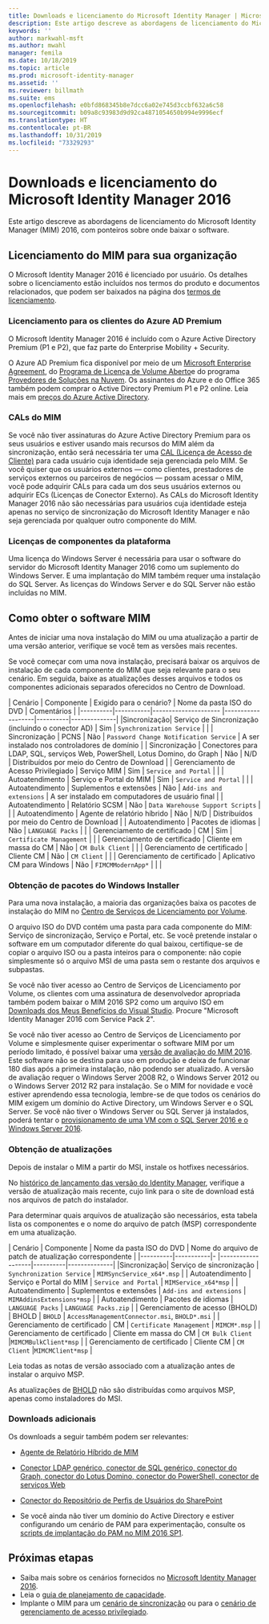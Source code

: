 ```yaml
---
title: Downloads e licenciamento do Microsoft Identity Manager | Microsoft Docs
description: Este artigo descreve as abordagens de licenciamento do Microsoft Identity Manager (MIM) 2016, com ponteiros sobre onde baixar o software.
keywords: ''
author: markwahl-msft
ms.author: mwahl
manager: femila
ms.date: 10/18/2019
ms.topic: article
ms.prod: microsoft-identity-manager
ms.assetid: ''
ms.reviewer: billmath
ms.suite: ems
ms.openlocfilehash: e0bfd868345b8e7dcc6a02e745d3ccbf632a6c58
ms.sourcegitcommit: b09a8c93983d9d92ca4871054650b994e9996ecf
ms.translationtype: HT
ms.contentlocale: pt-BR
ms.lasthandoff: 10/31/2019
ms.locfileid: "73329293"
---
```

# <a name="microsoft-identity-manager-2016-licensing-and-downloads"></a>Downloads e licenciamento do Microsoft Identity Manager 2016

Este artigo descreve as abordagens de licenciamento do Microsoft Identity Manager (MIM) 2016, com ponteiros sobre onde baixar o software.

## <a name="licensing-mim-for-your-organization"></a>Licenciamento do MIM para sua organização

O Microsoft Identity Manager 2016 é licenciado por usuário.  Os detalhes sobre o licenciamento estão incluídos nos termos do produto e documentos relacionados, que podem ser baixados na página dos [termos de licenciamento](https://www.microsoft.com/licensing/product-licensing/products.aspx).

### <a name="licensing-for-azure-ad-premium-customers"></a>Licenciamento para os clientes do Azure AD Premium

O Microsoft Identity Manager 2016 é incluído com o Azure Active Directory Premium (P1 e P2), que faz parte do Enterprise Mobility + Security.

O Azure AD Premium fica disponível por meio de um [Microsoft Enterprise Agreement](https://www.microsoft.com/licensing/licensing-programs/enterprise.aspx), do [Programa de Licença de Volume Aberto](https://www.microsoft.com/licensing/licensing-programs/open-license.aspx)e do programa [Provedores de Soluções na Nuvem](https://go.microsoft.com/fwlink/?LinkId=614968&clcid=0x409). Os assinantes do Azure e do Office 365 também podem comprar o Active Directory Premium P1 e P2 online.  Leia mais em [preços do Azure Active Directory](https://azure.microsoft.com/pricing/details/active-directory/).

### <a name="mim-cals"></a>CALs do MIM

Se você não tiver assinaturas do Azure Active Directory Premium para os seus usuários e estiver usando mais recursos do MIM além da sincronização, então será necessária ter uma [CAL (Licença de Acesso de Cliente)](https://www.microsoft.com/licensing/product-licensing/client-access-license.aspx) para cada usuário cuja identidade seja gerenciada pelo MIM. Se você quiser que os usuários externos — como clientes, prestadores de serviços externos ou parceiros de negócios — possam acessar o MIM, você pode adquirir CALs para cada um dos seus usuários externos ou adquirir ECs (Licenças de Conector Externo). As CALs do Microsoft Identity Manager 2016 não são necessárias para usuários cuja identidade esteja apenas no serviço de sincronização do Microsoft Identity Manager e não seja gerenciada por qualquer outro componente do MIM.

### <a name="licenses-for-platform-components"></a>Licenças de componentes da plataforma

Uma licença do Windows Server é necessária para usar o software do servidor do Microsoft Identity Manager 2016 como um suplemento do Windows Server. E uma implantação do MIM também requer uma instalação do SQL Server.  As licenças do Windows Server e do SQL Server não estão incluídas no MIM.

## <a name="obtaining-mim-software"></a>Como obter o software MIM

Antes de iniciar uma nova instalação do MIM ou uma atualização a partir de uma versão anterior, verifique se você tem as versões mais recentes.

Se você começar com uma nova instalação, precisará baixar os arquivos de instalação de cada componente do MIM que seja relevante para o seu cenário. Em seguida, baixe as atualizações desses arquivos e todos os componentes adicionais separados oferecidos no Centro de Download.


| Cenário | Componente | Exigido para o cenário? | Nome da pasta ISO do DVD | Comentários |
|----------|-----------|---------------------   |-------------------|----------|--------------|
|Sincronização| Serviço de Sincronização (incluindo o conector AD) | Sim | `Synchronization Service` | |
| Sincronização | PCNS | Não | `Password Change Notification Service` |  A ser instalado nos controladores de domínio |
| Sincronização | Conectores para LDAP, SQL, serviços Web, PowerShell, Lotus Domino, do Graph | Não | N/D | Distribuídos por meio do Centro de Download |
| Gerenciamento de Acesso Privilegiado | Serviço MIM | Sim | `Service and Portal` | |
| Autoatendimento | Serviço e Portal do MIM | Sim | `Service and Portal` | |
| Autoatendimento | Suplementos e extensões | Não | `Add-ins and extensions` | A ser instalado em computadores de usuário final |
| Autoatendimento | Relatório SCSM | Não | `Data Warehouse Support Scripts` | |
| Autoatendimento | Agente de relatório híbrido | Não | N/D | Distribuídos por meio do Centro de Download |
| Autoatendimento | Pacotes de idiomas | Não | `LANGUAGE Packs` | |
| Gerenciamento de certificado | CM | Sim | `Certificate Management` | |
| Gerenciamento de certificado | Cliente em massa do CM | Não | `CM Bulk Client` | |
| Gerenciamento de certificado | Cliente CM | Não | `CM Client`  | |
| Gerenciamento de certificado | Aplicativo CM para Windows | Não | `FIMCMModernApp*` | | |

### <a name="obtaining-windows-installer-packages"></a>Obtenção de pacotes do Windows Installer

Para uma nova instalação, a maioria das organizações baixa os pacotes de instalação do MIM no [Centro de Serviços de Licenciamento por Volume](https://www.microsoft.com/licensing/servicecenter/default.aspx). 


O arquivo ISO do DVD contém uma pasta para cada componente do MIM: Serviço de sincronização, Serviço e Portal, etc. Se você pretende instalar o software em um computador diferente do qual baixou, certifique-se de copiar o arquivo ISO ou a pasta inteiros para o componente: não copie simplesmente só o arquivo MSI de uma pasta sem o restante dos arquivos e subpastas.

Se você não tiver acesso ao Centro de Serviços de Licenciamento por Volume, os clientes com uma assinatura de desenvolvedor apropriada também podem baixar o MIM 2016 SP2 como um arquivo ISO em [Downloads dos Meus Benefícios do Visual Studio](https://my.visualstudio.com/Downloads?q=Microsoft%20Identity%20Manager%202016%20with%20Service%20Pack%202&pgroup=).  Procure "Microsoft Identity Manager 2016 com Service Pack 2".  

Se você não tiver acesso ao Centro de Serviços de Licenciamento por Volume e simplesmente quiser experimentar o software MIM por um período limitado, é possível baixar uma [versão de avaliação do MIM 2016](https://www.microsoft.com/en-us/download/details.aspx?id=48244). Este software não se destina para uso em produção e deixa de funcionar 180 dias após a primeira instalação, não podendo ser atualizado. A versão de avaliação requer o Windows Server 2008 R2, o Windows Server 2012 ou o Windows Server 2012 R2 para instalação.  Se o MIM for novidade e você estiver aprendendo essa tecnologia, lembre-se de que todos os cenários do MIM exigem um domínio do Active Directory, um Windows Server e o SQL Server. Se você não tiver o Windows Server ou SQL Server já instalados, poderá tentar o [provisionamento de uma VM com o SQL Server 2016 e o Windows Server 2016](https://azure.microsoft.com/blog/azure-images-sql-server-2016-on-windows-server-2016/).

### <a name="obtaining-updates"></a>Obtenção de atualizações

Depois de instalar o MIM a partir do MSI, instale os hotfixes necessários.

No [histórico de lançamento das versão do Identity Manager](./reference/version-history.md), verifique a versão de atualização mais recente, cujo link para o site de download está nos arquivos de patch do instalador.

Para determinar quais arquivos de atualização são necessários, esta tabela lista os componentes e o nome do arquivo de patch (MSP) correspondente em uma atualização.

| Cenário | Componente | Nome da pasta ISO do DVD | Nome do arquivo de patch de atualização correspondente |
|----------|-----------|-   |-------------------|----------|--------------|
|Sincronização| Serviço de sincronização | `Synchronization Service` | `MIMSyncService_x64*.msp` |
| Autoatendimento | Serviço e Portal do MIM | `Service and Portal` | `MIMService_x64*msp` |
| Autoatendimento | Suplementos e extensões | `Add-ins and extensions` | `MIMAddinsExtensions*msp` |
| Autoatendimento | Pacotes de idiomas | `LANGUAGE Packs` | `LANGUAGE Packs.zip` |
| Gerenciamento de acesso (BHOLD) | BHOLD | `BHOLD` | `AccessManagementConnector.msi`, `BHOLD*.msi` |
| Gerenciamento de certificado | CM |  `Certificate Management` | `MIMCM*.msp` |
| Gerenciamento de certificado | Cliente em massa do CM |  `CM Bulk Client` |`MIMCMBulkClient*msp` |
| Gerenciamento de certificado | Cliente CM | `CM Client` |`MIMCMClient*msp` |

Leia todas as notas de versão associado com a atualização antes de instalar o arquivo MSP.

As atualizações de [BHOLD](https://www.microsoft.com/download/details.aspx?id=55950) não são distribuídas como arquivos MSP, apenas como instaladores do MSI.

### <a name="additional-downloads"></a>Downloads adicionais

Os downloads a seguir também podem ser relevantes:

- [Agente de Relatório Híbrido de MIM](https://www.microsoft.com/download/details.aspx?id=55112)

- [Conector LDAP genérico, conector de SQL genérico, conector do Graph, conector do Lotus Domino, conector do PowerShell, conector de serviços Web](http://go.microsoft.com/fwlink/?LinkId=717495)

- [Conector do Repositório de Perfis de Usuários do SharePoint](https://www.microsoft.com/download/details.aspx?id=41164)

- Se você ainda não tiver um domínio do Active Directory e estiver configurando um cenário de PAM para experimentação, consulte os [scripts de implantação do PAM no MIM 2016 SP1](sp1-deployment-scripts.md).

## <a name="next-steps"></a>Próximas etapas

- Saiba mais sobre os cenários fornecidos no [Microsoft Identity Manager 2016](microsoft-identity-manager-2016.md).
- Leia o [guia de planejamento de capacidade](capacity-planning-guide.md).
- Implante o MIM para um [cenário de sincronização](microsoft-identity-manager-deploy.md) ou para o [cenário de gerenciamento de acesso privilegiado](./pam/privileged-identity-management-for-active-directory-domain-services.md).

